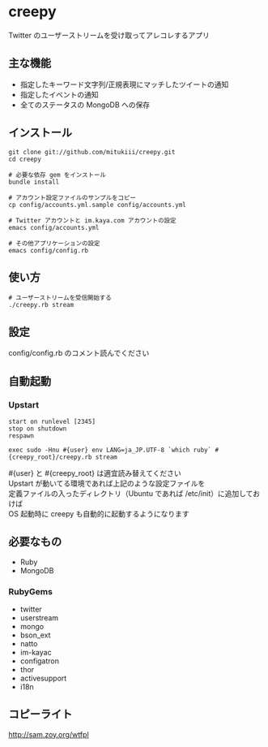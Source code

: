 # creepy

Twitter のユーザーストリームを受け取ってアレコレするアプリ

## 主な機能

* 指定したキーワード文字列/正規表現にマッチしたツイートの通知
* 指定したイベントの通知
* 全てのステータスの MongoDB への保存

## インストール

    git clone git://github.com/mitukiii/creepy.git
    cd creepy

    # 必要な依存 gem をインストール
    bundle install
    
    # アカウント設定ファイルのサンプルをコピー
    cp config/accounts.yml.sample config/accounts.yml
    
    # Twitter アカウントと im.kaya.com アカウントの設定
    emacs config/accounts.yml
    
    # その他アプリケーションの設定
    emacs config/config.rb

## 使い方

    # ユーザーストリームを受信開始する
    ./creepy.rb stream

## 設定

config/config.rb のコメント読んでください

## 自動起動

### Upstart

    start on runlevel [2345]
    stop on shutdown
    respawn
    
    exec sudo -Hnu #{user} env LANG=ja_JP.UTF-8 `which ruby` #{creepy_root}/creepy.rb stream

\#{user} と #{creepy_root} は適宜読み替えてください  
Upstart が動いてる環境であれば上記のような設定ファイルを  
定義ファイルの入ったディレクトリ（Ubuntu であれば /etc/init）に追加しておけば  
OS 起動時に creepy も自動的に起動するようになります

## 必要なもの

* Ruby
* MongoDB

### RubyGems

* twitter
* userstream
* mongo
* bson_ext
* natto
* im-kayac
* configatron
* thor
* activesupport
* i18n

## コピーライト

http://sam.zoy.org/wtfpl
